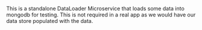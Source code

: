 
This is a standalone DataLoader Microservice that loads some data into mongodb for testing. This is not required in a real app as we would have our data store populated with the data. 
